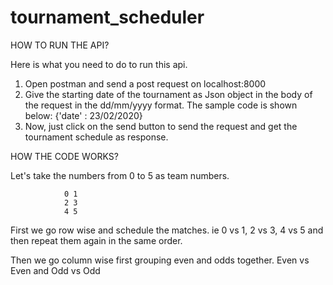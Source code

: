 # tournament_scheduler

HOW TO RUN THE API?

Here is what you need to do to run this api.
1. Open postman and send a post request on localhost:8000
2. Give the starting date of the tournament as Json object in the body of the request in the dd/mm/yyyy format. The sample code is shown below:
		{'date' : 23/02/2020} 
3. Now, just click on the send button to send the request and get the tournament schedule as response.

HOW THE CODE WORKS?

Let's take the numbers from 0 to 5 as team numbers.

				0 1
				2 3
				4 5
First we go row wise and schedule the matches.
ie 0 vs 1, 2 vs 3, 4 vs 5 and then repeat them again in the same order.

Then we go column wise first grouping even and odds together.
Even vs Even and Odd vs Odd




